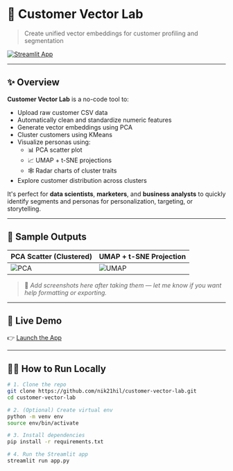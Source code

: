 # 🧠 Customer Vector Lab

> Create unified vector embeddings for customer profiling and segmentation

[![Streamlit App](https://img.shields.io/badge/Live_App-Click_to_Launch-00bfff?logo=streamlit)](https://nik21hil-customer-vector-lab.streamlit.app)

---

## ✨ Overview

**Customer Vector Lab** is a no-code tool to:

- Upload raw customer CSV data
- Automatically clean and standardize numeric features
- Generate vector embeddings using PCA
- Cluster customers using KMeans
- Visualize personas using:
  - 📊 PCA scatter plot
  - 📈 UMAP + t-SNE projections
  - 🕸 Radar charts of cluster traits
- Explore customer distribution across clusters

It's perfect for **data scientists**, **marketers**, and **business analysts** to quickly identify segments and personas for personalization, targeting, or storytelling.

---

## 📸 Sample Outputs

| PCA Scatter (Clustered) | UMAP + t-SNE Projection |
|-------------------------|--------------------------|
| ![PCA](assets/pca.png)  | ![UMAP](assets/umap_tsne.png) |

> 📌 _Add screenshots here after taking them — let me know if you want help formatting or exporting._

---

## 🚀 Live Demo

👉 [Launch the App](https://nik21hil-customer-vector-lab.streamlit.app)

---

## 🧑‍💻 How to Run Locally

```bash
# 1. Clone the repo
git clone https://github.com/nik21hil/customer-vector-lab.git
cd customer-vector-lab

# 2. (Optional) Create virtual env
python -m venv env
source env/bin/activate

# 3. Install dependencies
pip install -r requirements.txt

# 4. Run the Streamlit app
streamlit run app.py
